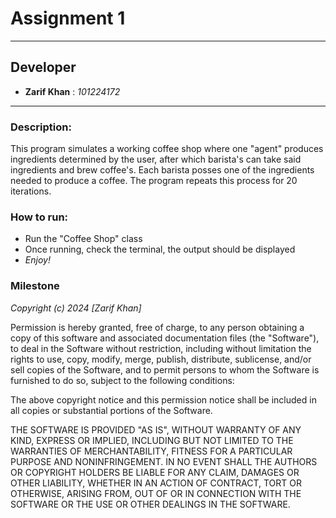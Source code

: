 # Assignment 1
-------------------------------------------------------------------
## Developer
- __Zarif Khan__ : _101224172_
-------------------------------------------------------------------
### Description:
This program simulates a working coffee shop where one "agent" produces ingredients determined by the user,
after which barista's can take said ingredients and brew coffee's. Each barista posses one of the ingredients needed
to produce a coffee. The program repeats this process for 20 iterations.

### How to run:
- Run the "Coffee Shop" class
- Once running, check the terminal, the output should be displayed
- _Enjoy!_

### Milestone
_Copyright (c) 2024 [Zarif Khan]_

Permission is hereby granted, free of charge, to any person obtaining a copy
of this software and associated documentation files (the "Software"), to deal
in the Software without restriction, including without limitation the rights
to use, copy, modify, merge, publish, distribute, sublicense, and/or sell
copies of the Software, and to permit persons to whom the Software is
furnished to do so, subject to the following conditions:

The above copyright notice and this permission notice shall be included in all
copies or substantial portions of the Software.

THE SOFTWARE IS PROVIDED "AS IS", WITHOUT WARRANTY OF ANY KIND, EXPRESS OR
IMPLIED, INCLUDING BUT NOT LIMITED TO THE WARRANTIES OF MERCHANTABILITY,
FITNESS FOR A PARTICULAR PURPOSE AND NONINFRINGEMENT. IN NO EVENT SHALL THE
AUTHORS OR COPYRIGHT HOLDERS BE LIABLE FOR ANY CLAIM, DAMAGES OR OTHER
LIABILITY, WHETHER IN AN ACTION OF CONTRACT, TORT OR OTHERWISE, ARISING FROM,
OUT OF OR IN CONNECTION WITH THE SOFTWARE OR THE USE OR OTHER DEALINGS IN THE
SOFTWARE.






